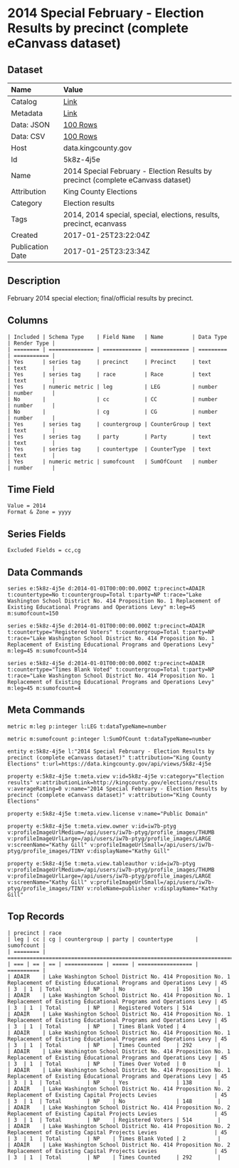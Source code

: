 # 2014 Special February - Election Results by precinct (complete eCanvass dataset)

## Dataset

| Name | Value |
| :--- | :---- |
| Catalog | [Link](https://catalog.data.gov/dataset/2014-special-february-election-results-by-precinct-complete-ecanvass-dataset) |
| Metadata | [Link](https://data.kingcounty.gov/api/views/5k8z-4j5e) |
| Data: JSON | [100 Rows](https://data.kingcounty.gov/api/views/5k8z-4j5e/rows.json?max_rows=100) |
| Data: CSV | [100 Rows](https://data.kingcounty.gov/api/views/5k8z-4j5e/rows.csv?max_rows=100) |
| Host | data.kingcounty.gov |
| Id | 5k8z-4j5e |
| Name | 2014 Special February - Election Results by precinct (complete eCanvass dataset) |
| Attribution | King County Elections |
| Category | Election results |
| Tags | 2014, 2014 special, special, elections, results, precinct, ecanvass |
| Created | 2017-01-25T23:22:04Z |
| Publication Date | 2017-01-25T23:23:34Z |

## Description

February 2014 special election; final/official results by precinct.

## Columns

```ls
| Included | Schema Type    | Field Name   | Name         | Data Type | Render Type |
| ======== | ============== | ============ | ============ | ========= | =========== |
| Yes      | series tag     | precinct     | Precinct     | text      | text        |
| Yes      | series tag     | race         | Race         | text      | text        |
| Yes      | numeric metric | leg          | LEG          | number    | number      |
| No       |                | cc           | CC           | number    | number      |
| No       |                | cg           | CG           | number    | number      |
| Yes      | series tag     | countergroup | CounterGroup | text      | text        |
| Yes      | series tag     | party        | Party        | text      | text        |
| Yes      | series tag     | countertype  | CounterType  | text      | text        |
| Yes      | numeric metric | sumofcount   | SumOfCount   | number    | number      |
```

## Time Field

```ls
Value = 2014
Format & Zone = yyyy
```

## Series Fields

```ls
Excluded Fields = cc,cg
```

## Data Commands

```ls
series e:5k8z-4j5e d:2014-01-01T00:00:00.000Z t:precinct=ADAIR t:countertype=No t:countergroup=Total t:party=NP t:race="Lake Washington School District No. 414 Proposition No. 1 Replacement of Existing Educational Programs and Operations Levy" m:leg=45 m:sumofcount=150

series e:5k8z-4j5e d:2014-01-01T00:00:00.000Z t:precinct=ADAIR t:countertype="Registered Voters" t:countergroup=Total t:party=NP t:race="Lake Washington School District No. 414 Proposition No. 1 Replacement of Existing Educational Programs and Operations Levy" m:leg=45 m:sumofcount=514

series e:5k8z-4j5e d:2014-01-01T00:00:00.000Z t:precinct=ADAIR t:countertype="Times Blank Voted" t:countergroup=Total t:party=NP t:race="Lake Washington School District No. 414 Proposition No. 1 Replacement of Existing Educational Programs and Operations Levy" m:leg=45 m:sumofcount=4
```

## Meta Commands

```ls
metric m:leg p:integer l:LEG t:dataTypeName=number

metric m:sumofcount p:integer l:SumOfCount t:dataTypeName=number

entity e:5k8z-4j5e l:"2014 Special February - Election Results by precinct (complete eCanvass dataset)" t:attribution="King County Elections" t:url=https://data.kingcounty.gov/api/views/5k8z-4j5e

property e:5k8z-4j5e t:meta.view v:id=5k8z-4j5e v:category="Election results" v:attributionLink=http://kingcounty.gov/elections/results v:averageRating=0 v:name="2014 Special February - Election Results by precinct (complete eCanvass dataset)" v:attribution="King County Elections"

property e:5k8z-4j5e t:meta.view.license v:name="Public Domain"

property e:5k8z-4j5e t:meta.view.owner v:id=iw7b-ptyg v:profileImageUrlMedium=/api/users/iw7b-ptyg/profile_images/THUMB v:profileImageUrlLarge=/api/users/iw7b-ptyg/profile_images/LARGE v:screenName="Kathy Gill" v:profileImageUrlSmall=/api/users/iw7b-ptyg/profile_images/TINY v:displayName="Kathy Gill"

property e:5k8z-4j5e t:meta.view.tableauthor v:id=iw7b-ptyg v:profileImageUrlMedium=/api/users/iw7b-ptyg/profile_images/THUMB v:profileImageUrlLarge=/api/users/iw7b-ptyg/profile_images/LARGE v:screenName="Kathy Gill" v:profileImageUrlSmall=/api/users/iw7b-ptyg/profile_images/TINY v:roleName=publisher v:displayName="Kathy Gill"
```

## Top Records

```ls
| precinct | race                                                                                                                       | leg | cc | cg | countergroup | party | countertype       | sumofcount | 
| ======== | ========================================================================================================================== | === | == | == | ============ | ===== | ================= | ========== | 
| ADAIR    | Lake Washington School District No. 414 Proposition No. 1 Replacement of Existing Educational Programs and Operations Levy | 45  | 3  | 1  | Total        | NP    | No                | 150        | 
| ADAIR    | Lake Washington School District No. 414 Proposition No. 1 Replacement of Existing Educational Programs and Operations Levy | 45  | 3  | 1  | Total        | NP    | Registered Voters | 514        | 
| ADAIR    | Lake Washington School District No. 414 Proposition No. 1 Replacement of Existing Educational Programs and Operations Levy | 45  | 3  | 1  | Total        | NP    | Times Blank Voted | 4          | 
| ADAIR    | Lake Washington School District No. 414 Proposition No. 1 Replacement of Existing Educational Programs and Operations Levy | 45  | 3  | 1  | Total        | NP    | Times Counted     | 292        | 
| ADAIR    | Lake Washington School District No. 414 Proposition No. 1 Replacement of Existing Educational Programs and Operations Levy | 45  | 3  | 1  | Total        | NP    | Times Over Voted  | 0          | 
| ADAIR    | Lake Washington School District No. 414 Proposition No. 1 Replacement of Existing Educational Programs and Operations Levy | 45  | 3  | 1  | Total        | NP    | Yes               | 138        | 
| ADAIR    | Lake Washington School District No. 414 Proposition No. 2 Replacement of Existing Capital Projects Levies                  | 45  | 3  | 1  | Total        | NP    | No                | 148        | 
| ADAIR    | Lake Washington School District No. 414 Proposition No. 2 Replacement of Existing Capital Projects Levies                  | 45  | 3  | 1  | Total        | NP    | Registered Voters | 514        | 
| ADAIR    | Lake Washington School District No. 414 Proposition No. 2 Replacement of Existing Capital Projects Levies                  | 45  | 3  | 1  | Total        | NP    | Times Blank Voted | 2          | 
| ADAIR    | Lake Washington School District No. 414 Proposition No. 2 Replacement of Existing Capital Projects Levies                  | 45  | 3  | 1  | Total        | NP    | Times Counted     | 292        | 
```
